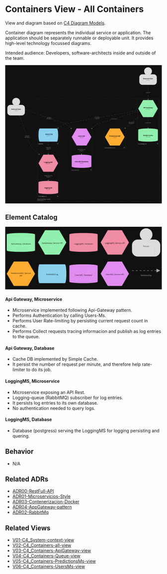 # Containers View - All Containers
View and diagram based on [C4 Diagram Models](https://c4model.com/).

Container diagram represents the individual service or application. The application should be separately runnable or deployable unit. It provides high-level technology focussed diagrams.

Intended audience: Developers, software-architects inside and outside of the team.

<img src="../diagrams/dark/structurizr-1-Containers_All.png" alt="drawing" width="1000"/>

## Element Catalog 
<img src="../diagrams/dark/structurizr-1-Containers_All-key.png" alt="drawing" width="700"/>

#### Api Gateway, Microservice
- Microservice implemented following Api-Gateway pattern.
- Performs Authentication by calling Users-Ms.
- Performs User Rate-limiting by persisting current request count in cache.
- Performs Collect requests tracing informacion and publish as log entries to the queue.

#### Api Gateway, Database
- Cache DB implemented by Simple Cache.
- It persist the number of request per minute, and therefore help rate-limiter to do its job.

#### LoggingMS, Microservice
- Microservice exposing an API Rest.
- Logging-queue (RabbitMQ) subscriber for log entries.
- It persists log entries to its own database.
- No authentication needed to query logs.

#### LoggingMS, Database
- Database (postgress) serving the LoggingMS for logging persisting and quering.

## Behavior

- N/A
 
## Related ADRs 
- [ADR00-RestFull-API](/documentation/architecture/ADRs/ADR00-RestFull-API.md)
- [ADR01-Microservicios-Style](/documentation/architecture/ADRs/ADR01-Microservicios-Style.md)
- [ADR03-Contenerizacion-Docker](/documentation/architecture/ADRs/ADR03-Contenerizacion-Docker.md)
- [ADR04-AppGateway-pattern](/documentation/architecture/ADRs/ADR04-AppGateway-pattern.md)
- [ADR02-RabbitMq](/documentation/architecture/ADRs/ADR02-RabbitMq.md)

## Related Views
- [V01-C4_System-context-view](./V01-C4_System-context-view.md)
- [V02-C4_Containers-all-view](./V02-C4_Containers-all-view.md)
- [V03-C4_Containers-ApiGateway-view](./V03-C4_Containers-ApiGateway-view.md)
- [V04-C4_Containers-Queue-view](./V04-C4_Containers-Queue-view.md)
- [V05-C4_Containers-PredictionsMs-view](./V05-C4_Containers-PredictionsMs-view.md)
- [V06-C4_Containers-UsersMs-view](./V06-C4_Containers-UsersMs-view.md)
